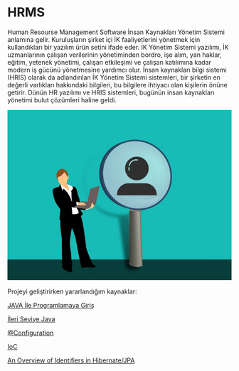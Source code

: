 # HRMS
Human Resourse Management Software
İnsan Kaynakları Yönetim Sistemi anlamına gelir. Kuruluşların şirket içi İK faaliyetlerini yönetmek için kullandıkları bir yazılım ürün setini ifade eder. İK Yönetim Sistemi yazılımı, İK uzmanlarının çalışan verilerinin yönetiminden bordro, işe alım, yan haklar, eğitim, yetenek yönetimi, çalışan etkileşimi ve çalışan katılımına kadar modern iş gücünü yönetmesine yardımcı olur. İnsan kaynakları bilgi sistemi (HRIS) olarak da adlandırılan İK Yönetim Sistemi sistemleri, bir şirketin en değerli varlıkları hakkındaki bilgileri, bu bilgilere ihtiyacı olan kişilerin önüne getirir. Dünün HR yazılımı ve HRIS sistemleri, bugünün insan kaynakları yönetimi bulut çözümleri haline geldi.

<img src="https://github.com/CerenSusuz/HRMS/blob/main/hrms.jpg">

Projeyi geliştirirken yararlandığım kaynaklar:

<a href="https://www.btkakademi.gov.tr/portal/course/java-ile-programlamaya-giris-9617#!/about">JAVA İle Programlamaya Giriş</a>

<a href="https://www.btkakademi.gov.tr/portal/course/ileri-seviye-java-9353#!/about">İleri Seviye Java</a>

<a href="https://www.mobilhanem.com/spring-java-tabanli-konfigurasyon/">@Configuration</a>

<a href="https://gokhana.medium.com/inversion-of-control-ioc-nedir-ve-avantajlar%C4%B1-nelerdir-cf05e42c16e4">IoC</a>

<a href="https://www.baeldung.com/hibernate-identifiers">An Overview of Identifiers in Hibernate/JPA</a>
